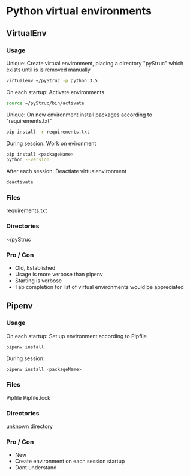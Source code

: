 # Python virtual environments
## VirtualEnv
### Usage
Unique:
Create virtual environment, placing a directory "pyStruc" which exists until is is removed manually
```bash
virtualenv ~/pyStruc -p python 3.5
```

On each startup:
Activate environments
```bash
source ~/pyStruc/bin/activate
```

Unique:
On new environment install packages according to "requirements.txt"
```bash
pip install -r requirements.txt
```

During session:
Work on evironment
```bash
pip install <packageName>
python --version
```


After each session:
Deactiate virtualenvironment
```bash
deactivate
```

### Files
requirements.txt
### Directories
~/pyStruc

### Pro / Con
+ Old, Established
+ Usage is more verbose than pipenv
+ Starting is verbose
+ Tab completion for list of virtual environments would be appreciated

## Pipenv
### Usage
On each startup:
Set up environment according to Pipfile
```bash
pipenv install
```

During session:
```bash
pipenv install <packageName>
```
### Files
Pipfile
Pipfile.lock
### Directories
unknown directory

### Pro / Con
+ New
+ Create environment on each session startup
+ Dont understand





